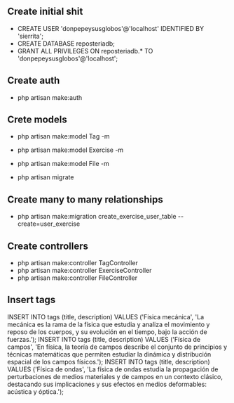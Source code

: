 ## Create initial shit

* CREATE USER 'donpepeysusglobos'@'localhost' IDENTIFIED BY 'sierrita';
* CREATE DATABASE reposteriadb;
* GRANT ALL PRIVILEGES ON reposteriadb.* TO 'donpepeysusglobos'@'localhost';

## Create auth

* php artisan make:auth

## Crete models

* php artisan make:model Tag -m
* php artisan make:model Exercise -m
* php artisan make:model File -m

* php artisan migrate

## Create many to many relationships

* php artisan make:migration create_exercise_user_table --create=user_exercise

## Create controllers

* php artisan make:controller TagController
* php artisan make:controller ExerciseController
* php artisan make:controller FileController

## Insert tags

INSERT INTO tags (title, description) VALUES ('Fisica mecánica', 'La mecánica es la rama de la física que estudia y analiza el movimiento y reposo de los cuerpos, y su evolución en el tiempo, bajo la acción de fuerzas.');
INSERT INTO tags (title, description) VALUES ('Física de campos', 'En física, la teoría de campos describe el conjunto de principios y técnicas matemáticas que permiten estudiar la dinámica y distribución espacial de los campos físicos.');
INSERT INTO tags (title, description) VALUES ('Física de ondas', 'La física de ondas estudia la propagación de perturbaciones de medios materiales y de campos en un contexto clásico, destacando sus implicaciones y sus efectos en medios deformables: acústica y óptica.');
